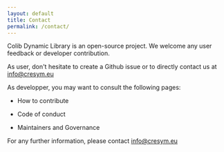 ```yaml
---
layout: default
title: Contact
permalink: /contact/
---
```



Colib Dynamic Library is an open-source project. We welcome any user feedback or developer contribution. 

As user, don't hesitate to create a Github issue or to directly contact us at info@cresym.eu 

As developper, you may want to consult the following pages:
- How to contribute

- Code of conduct

- Maintainers and Governance

For any further information, please contact info@cresym.eu
